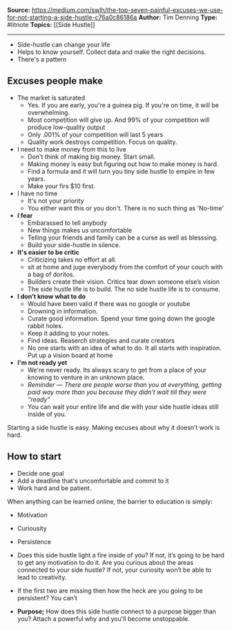 ---
---
**Source:** https://medium.com/swlh/the-top-seven-painful-excuses-we-use-for-not-starting-a-side-hustle-c76a0c86186a
**Author:** Tim Denning
**Type:** #litnote 
**Topics:** [[Side Hustle]]

----
- Side-hustle can change your life
- Helps to know yourself. Collect data and make the right decisions.
- There's a pattern

## Excuses people make
- The market is saturated
	- Yes. If you are early, you're a guinea pig. If you're on time, it will be overwhelming.
	- Most competition will give up. And 99% of your competition will produce low-quality output
	- Only .001% of your competition will last 5 years
	- Quality work destroys competition. Focus on quality.
- I need to make money from this to live
	- Don't think of making big money. Start small. 
	- Making money is easy but figuring out how to make money is hard. 
	- Find a formula and it will turn you tiny side hustle to empire in few years.
	- Make your firs $10 first.
- I have no time
	- It's not your priority
	- You either want this or you don't. There is no such thing as 'No-time'
- **I fear** 
	- Embarassed to tell anybody 
	- New things makes us uncomfortable
	- Telling your friends and family can be a curse as well as blesssing.
	- Build your side-hustle in silence.
- **It's easier to be critic**
	- Criticizing takes no effort at all.
	- sit at home and juge everybody from the comfort of your couch with a bag of doritos.
	- Builders create their vision. Critics tear down someone else’s vision
	- The side hustle life is to build. The no side hustle life is to consume.
- **I don’t know what to do**
	- Would have been valid if there was no google or youtube
	- Drowning in information.
	- Curate good information. Spend your time going down the google rabbit holes.
	- Keep it adding to your notes.
	- Find ideas. Reaserch strategies and curate creators 
	- No one starts with an idea of what to do. It all starts with inspiration. Put up a vision board at home 
- **I'm not ready yet**
	- We're never ready. Its always scary to get from a place of your knowing to venture in an unknown place.
	- *Reminder — There are people worse than you at everything, getting paid way more than you because they didn’t wait till they were “ready”*
	- You can wait your entire life and die with your side hustle ideas still inside of you.


Starting a side hustle is easy. Making excuses about why it doesn’t work is hard.


## How to start
- Decide one goal
- Add a deadline that's uncomfortable and commit to it
- Work hard and be patient.

 When anything can be learned online, the barrier to education is simply:
 - Motivation
 - Curiousity
 - Persistence
 

 - Does this side hustle light a fire inside of you? If not, it’s going to be hard to get any motivation to do it. Are you curious about the areas connected to your side hustle? If not, your curiosity won’t be able to lead to creativity.
 - If the first two are missing then how the heck are you going to be persistent? You can’t
 - **Purpose;** How does this side hustle connect to a purpose bigger than you?
Attach a powerful why and you'll become unstoppable. 